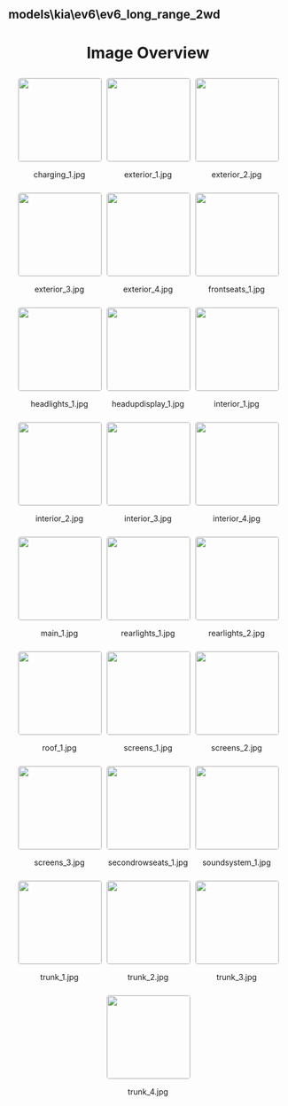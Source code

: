 ## models\kia\ev6\ev6_long_range_2wd

<style>
    .image-gallery {
        display: flex;
        flex-wrap: wrap;
        gap: 10px;
        justify-content: center;
        padding: 10px;
    }
    .image-gallery img {
        width: 150px;
        height: auto;
        border: 1px solid #ddd;
        border-radius: 5px;
    }
    .image-gallery div {
        flex: 1 1 calc(33.333% - 20px); /* Three images per row on large screens */
        max-width: 150px;
        text-align: center;
    }
    @media (max-width: 768px) {
        .image-gallery div {
            flex: 1 1 calc(50% - 20px); /* Two images per row on medium screens */
        }
    }
    @media (max-width: 480px) {
        .image-gallery div {
            flex: 1 1 100%; /* One image per row on small screens */
        }
    }
</style>
<h1 style ="text-align: center;"> Image Overview </h1> <div class="image-gallery">
<div>
<img src="https://media.evkx.net/multimedia/models/kia/ev6/ev6_long_range_2wd/charging_1_st.jpg">
<p>charging_1.jpg</p>
</div>
<div>
<img src="https://media.evkx.net/multimedia/models/kia/ev6/ev6_long_range_2wd/exterior_1_st.jpg">
<p>exterior_1.jpg</p>
</div>
<div>
<img src="https://media.evkx.net/multimedia/models/kia/ev6/ev6_long_range_2wd/exterior_2_st.jpg">
<p>exterior_2.jpg</p>
</div>
<div>
<img src="https://media.evkx.net/multimedia/models/kia/ev6/ev6_long_range_2wd/exterior_3_st.jpg">
<p>exterior_3.jpg</p>
</div>
<div>
<img src="https://media.evkx.net/multimedia/models/kia/ev6/ev6_long_range_2wd/exterior_4_st.jpg">
<p>exterior_4.jpg</p>
</div>
<div>
<img src="https://media.evkx.net/multimedia/models/kia/ev6/ev6_long_range_2wd/frontseats_1_st.jpg">
<p>frontseats_1.jpg</p>
</div>
<div>
<img src="https://media.evkx.net/multimedia/models/kia/ev6/ev6_long_range_2wd/headlights_1_st.jpg">
<p>headlights_1.jpg</p>
</div>
<div>
<img src="https://media.evkx.net/multimedia/models/kia/ev6/ev6_long_range_2wd/headupdisplay_1_st.jpg">
<p>headupdisplay_1.jpg</p>
</div>
<div>
<img src="https://media.evkx.net/multimedia/models/kia/ev6/ev6_long_range_2wd/interior_1_st.jpg">
<p>interior_1.jpg</p>
</div>
<div>
<img src="https://media.evkx.net/multimedia/models/kia/ev6/ev6_long_range_2wd/interior_2_st.jpg">
<p>interior_2.jpg</p>
</div>
<div>
<img src="https://media.evkx.net/multimedia/models/kia/ev6/ev6_long_range_2wd/interior_3_st.jpg">
<p>interior_3.jpg</p>
</div>
<div>
<img src="https://media.evkx.net/multimedia/models/kia/ev6/ev6_long_range_2wd/interior_4_st.jpg">
<p>interior_4.jpg</p>
</div>
<div>
<img src="https://media.evkx.net/multimedia/models/kia/ev6/ev6_long_range_2wd/main_1_st.jpg">
<p>main_1.jpg</p>
</div>
<div>
<img src="https://media.evkx.net/multimedia/models/kia/ev6/ev6_long_range_2wd/rearlights_1_st.jpg">
<p>rearlights_1.jpg</p>
</div>
<div>
<img src="https://media.evkx.net/multimedia/models/kia/ev6/ev6_long_range_2wd/rearlights_2_st.jpg">
<p>rearlights_2.jpg</p>
</div>
<div>
<img src="https://media.evkx.net/multimedia/models/kia/ev6/ev6_long_range_2wd/roof_1_st.jpg">
<p>roof_1.jpg</p>
</div>
<div>
<img src="https://media.evkx.net/multimedia/models/kia/ev6/ev6_long_range_2wd/screens_1_st.jpg">
<p>screens_1.jpg</p>
</div>
<div>
<img src="https://media.evkx.net/multimedia/models/kia/ev6/ev6_long_range_2wd/screens_2_st.jpg">
<p>screens_2.jpg</p>
</div>
<div>
<img src="https://media.evkx.net/multimedia/models/kia/ev6/ev6_long_range_2wd/screens_3_st.jpg">
<p>screens_3.jpg</p>
</div>
<div>
<img src="https://media.evkx.net/multimedia/models/kia/ev6/ev6_long_range_2wd/secondrowseats_1_st.jpg">
<p>secondrowseats_1.jpg</p>
</div>
<div>
<img src="https://media.evkx.net/multimedia/models/kia/ev6/ev6_long_range_2wd/soundsystem_1_st.jpg">
<p>soundsystem_1.jpg</p>
</div>
<div>
<img src="https://media.evkx.net/multimedia/models/kia/ev6/ev6_long_range_2wd/trunk_1_st.jpg">
<p>trunk_1.jpg</p>
</div>
<div>
<img src="https://media.evkx.net/multimedia/models/kia/ev6/ev6_long_range_2wd/trunk_2_st.jpg">
<p>trunk_2.jpg</p>
</div>
<div>
<img src="https://media.evkx.net/multimedia/models/kia/ev6/ev6_long_range_2wd/trunk_3_st.jpg">
<p>trunk_3.jpg</p>
</div>
<div>
<img src="https://media.evkx.net/multimedia/models/kia/ev6/ev6_long_range_2wd/trunk_4_st.jpg">
<p>trunk_4.jpg</p>
</div>
</div>
